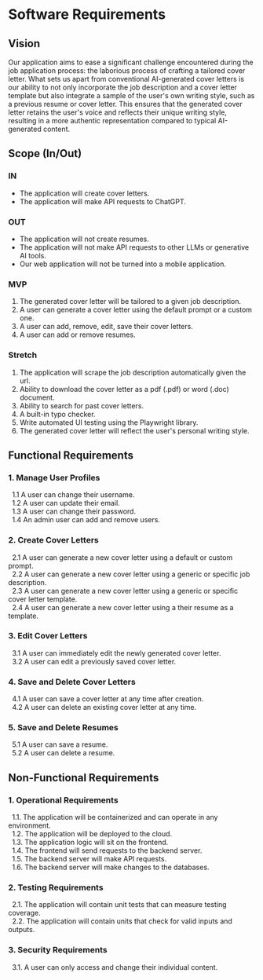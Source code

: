 # Software Requirements

## Vision
Our application aims to ease a significant challenge encountered during the job application process: the laborious process of crafting a tailored cover letter. What sets us apart from conventional AI-generated cover letters is our ability to not only incorporate the job description and a cover letter template but also integrate a sample of the user's own writing style, such as a previous resume or cover letter. This ensures that the generated cover letter retains the user's voice and reflects their unique writing style, resulting in a more authentic representation compared to typical AI-generated content.

## Scope (In/Out)

### IN
- The application will create cover letters.
- The application will make API requests to ChatGPT.

### OUT
- The application will not create resumes. 
- The application will not make API requests to other LLMs or generative AI tools. 
- Our web application will not be turned into a mobile application. 

### MVP
1. The generated cover letter will be tailored to a given job description.
2. A user can generate a cover letter using the default prompt or a custom one.
3. A user can add, remove, edit, save their cover letters.
4. A user can add or remove resumes.

### Stretch
1. The application will scrape the job description automatically given the url.
2. Ability to download the cover letter as a pdf (.pdf) or word (.doc) document.
3. Ability to search for past cover letters.
4. A built-in typo checker.
5. Write automated UI testing using the Playwright library. 
6. The generated cover letter will reflect the user's personal writing style.

## Functional Requirements

### 1. Manage User Profiles
&nbsp; 1.1 A user can change their username. \
&nbsp; 1.2 A user can update their email. \
&nbsp; 1.3 A user can change their password. \
&nbsp; 1.4 An admin user can add and remove users.

### 2. Create Cover Letters
&nbsp; 2.1 A user can generate a new cover letter using a default or custom prompt. \
&nbsp; 2.2 A user can generate a new cover letter using a generic or specific job description. \
&nbsp; 2.3 A user can generate a new cover letter using a generic or specific cover letter template. \
&nbsp; 2.4 A user can generate a new cover letter using a their resume as a template.

### 3. Edit Cover Letters
&nbsp; 3.1 A user can immediately edit the newly generated cover letter. \
&nbsp; 3.2 A user can edit a previously saved cover letter. 

### 4. Save and Delete Cover Letters
&nbsp; 4.1 A user can save a cover letter at any time after creation. \
&nbsp; 4.2 A user can delete an existing cover letter at any time.

### 5. Save and Delete Resumes
&nbsp; 5.1 A user can save a resume. \
&nbsp; 5.2 A user can delete a resume.

## Non-Functional Requirements

### 1. Operational Requirements
&nbsp; 1.1. The application will be containerized and can operate in any environment. \
&nbsp; 1.2. The application will be deployed to the cloud. \
&nbsp; 1.3. The application logic will sit on the frontend. \
&nbsp; 1.4. The frontend will send requests to the backend server. \
&nbsp; 1.5. The backend server will make API requests. \
&nbsp; 1.6. The backend server will make changes to the databases.

### 2. Testing Requirements
&nbsp; 2.1. The application will contain unit tests that can measure testing coverage. \
&nbsp; 2.2. The application will contain units that check for valid inputs and outputs. 

### 3. Security Requirements
&nbsp; 3.1. A user can only access and change their individual content.


